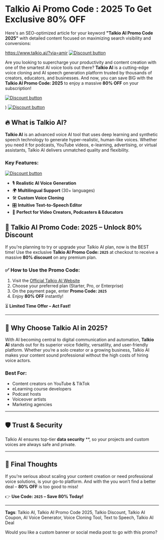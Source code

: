 # Talkio Ai Promo Code : 2025 To Get Exclusive 80% OFF

Here's an SEO-optimized article for your keyword **"Talkio AI Promo Code 2025"** with detailed content focused on maximizing search visibility and conversions:

https://www.talkio.ai/?via=amir
[![Discount button](https://github.com/user-attachments/assets/f210a79e-90ac-4dd7-8782-9d03aff837da)](https://www.talkio.ai/?via=amir
)




Are you looking to supercharge your productivity and content creation with one of the smartest AI voice tools out there? **Talkio AI** is a cutting-edge voice cloning and AI speech generation platform trusted by thousands of creators, educators, and businesses. And now, you can save BIG with the **Talkio AI Promo Code: 2025** to enjoy a massive **80% OFF** on your subscription!

[![Discount button](https://github.com/user-attachments/assets/e5cb2122-5258-4331-bbff-048ba1ae5555)](https://www.talkio.ai/?via=amir)

)
[![Discount button](https://github.com/user-attachments/assets/f210a79e-90ac-4dd7-8782-9d03aff837da)](https://www.talkio.ai/?via=amir)

## 🔥 What is Talkio AI?

**Talkio AI** is an advanced voice AI tool that uses deep learning and synthetic speech technology to generate hyper-realistic, human-like voices. Whether you need it for podcasts, YouTube videos, e-learning, advertising, or virtual assistants, Talkio AI delivers unmatched quality and flexibility.

### Key Features:
[![Discount button](https://github.com/user-attachments/assets/f210a79e-90ac-4dd7-8782-9d03aff837da)](https://www.talkio.ai/?via=amir)

* 🎙️ **Realistic AI Voice Generation**
* 🌍 **Multilingual Support** (30+ languages)
* 🛠️ **Custom Voice Cloning**
* 🎛️ **Intuitive Text-to-Speech Editor**
* 🎥 **Perfect for Video Creators, Podcasters & Educators**



## 💸 Talkio AI Promo Code: 2025 – Unlock 80% Discount

If you're planning to try or upgrade your Talkio AI plan, now is the BEST time! Use the exclusive **Talkio AI Promo Code: `2025`** at checkout to receive a massive **80% discount** on any premium plan.

### ✅ How to Use the Promo Code:

1. Visit the [Official Talkio AI Website](https://www.talkio.ai/?via=amir
)
2. Choose your preferred plan (Starter, Pro, or Enterprise)
3. On the payment page, enter **Promo Code: `2025`**
4. Enjoy **80% OFF** instantly!

⏳ **Limited Time Offer – Act Fast!**

---

## 🎯 Why Choose Talkio AI in 2025?

With AI becoming central to digital communication and automation, **Talkio AI** stands out for its superior voice fidelity, versatility, and user-friendly platform. Whether you’re a solo creator or a growing business, Talkio AI makes your content sound professional without the high costs of hiring voice actors.

### Best For:

* Content creators on YouTube & TikTok
* eLearning course developers
* Podcast hosts
* Voiceover artists
* Marketing agencies

---

## 🛡️ Trust & Security

Talkio AI ensures top-tier **data security** **, so your projects and custom voices are always safe and private.

---

## 🚀 Final Thoughts

If you're serious about scaling your content creation or need professional voice solutions,  is your go-to platform. And with the you won’t find a better deal – **80% OFF** is too good to miss!

👉 **Use Code: `2025` – Save 80% Today!**

---

**Tags**: Talkio AI, Talkio AI Promo Code 2025, Talkio Discount, Talkio AI Coupon, AI Voice Generator, Voice Cloning Tool, Text to Speech, Talkio AI Deal

Would you like a custom banner or social media post to go with this promo?
